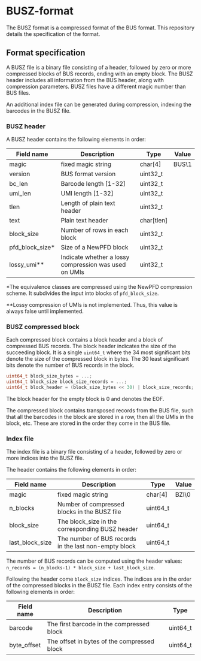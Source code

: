 # BUSZ-format

The BUSZ format is a compressed format of the BUS format. This repository details the specification of the format.


## Format specification

A BUSZ file is a binary file consisting of a header, followed by zero or more compressed blocks of BUS records, ending with an empty block. The BUSZ header includes all information from the BUS header, along with compression parameters. BUSZ files have a different magic number than BUS files.

An additional index file can be generated during compression, indexing the barcodes in the BUSZ file.

### BUSZ header

A BUSZ header contains the following elements in order:

|Field name | Description | Type | Value |
|-----------|-------------|------|-------|
| magic | fixed magic string | char[4] | BUS\1 |
| version | BUS format version | uint32_t | |
| bc_len | Barcode length [1-32] | uint32_t | |
| umi_len | UMI length [1-32] | uint32_t | |
| tlen   | Length of plain text header | uint32_t | |
| text | Plain text header | char[tlen] |  |
| block_size | Number of rows in each block | uint32_t | |
| pfd_block_size* | Size of a NewPFD block | uint32_t | |
| lossy_umi** | Indicate whether a lossy compression was used on UMIs | uint32_t | |

*The equivalence classes are compressed using the NewPFD compression scheme. It subdivides the input into blocks of `pfd_block_size`.

**Lossy compression of UMIs is not implemented. Thus, this value is always false until implemented.


### BUSZ compressed block

Each compressed block contains a block header and a block of compressed BUS records. The block header indicates the size of the succeeding block. It is a single `uint64_t` where the 34 most significant bits denote the size of the compressed block in bytes. The 30 least significant bits denote the number of BUS records in the block.

```c++
uint64_t block_size_bytes = ...;
uint64_t block_size block_size_records = ...;
uint64_t block_header = (block_size_bytes << 30) | block_size_records;
```
The block header for the empty block is 0 and denotes the EOF.

The compressed block contains transposed records from the BUS file, such that all the barcodes in the block are stored in a row, then all the UMIs in the block, etc. These are stored in the order they come in the BUS file.

### Index file

The index file is a binary file consisting of a header, followed by zero or more indices into the BUSZ file.

The header contains the following elements in order:

| Field name| Description  | Type | Value |
|------------|-------------|------|-------|
| magic |fixed magic string|char[4]| BZI\0|
| n_blocks| Number of compressed blocks in the BUSZ file| uint64_t | |
| block_size| The block_size in the corresponding BUSZ header | uint64_t | |
| last_block_size| The number of BUS records in the last non-empty block | uint64_t | |

The number of BUS records can be computed using the header values: `n_records = (n_blocks-1) * block_size + last_block_size`.

Following the header come `block_size` indices.
The indices are in the order of the compressed blocks in the BUSZ file. Each index entry consists of the following elements in order:

| Field name| Description  | Type |
|------------|-------------|------|
| barcode | The first barcode in the compressed block | uint64_t |
| byte_offset | The offset in bytes of the compressed block | uint64_t |

